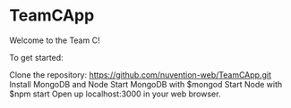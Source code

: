 # TeamCApp

Welcome to the Team C!

To get started:

Clone the repository: https://github.com/nuvention-web/TeamCApp.git
Install MongoDB and Node
Start MongoDB with $mongod
Start Node with $npm start
Open up localhost:3000 in your web browser.
